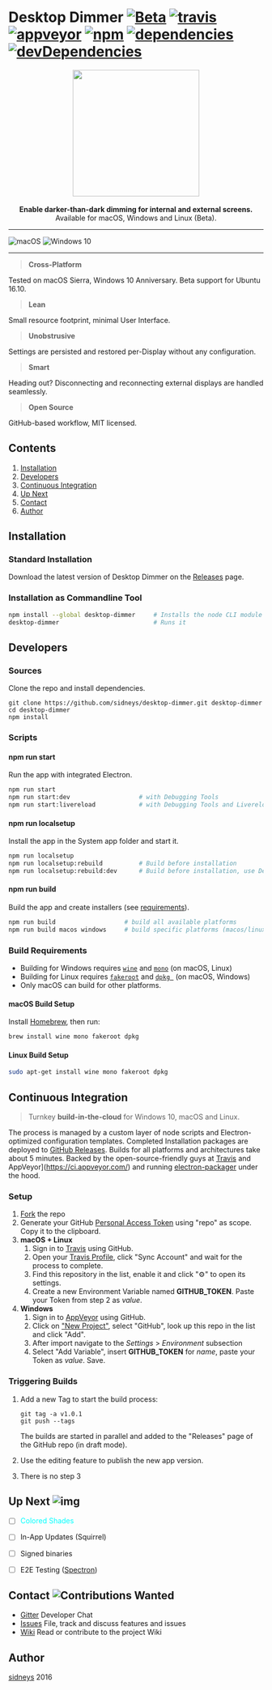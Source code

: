 # Desktop Dimmer [![Beta](https://img.shields.io/badge/status-alpha-blue.svg?style=flat)]() [![travis](https://img.shields.io/travis/sidneys/desktop-dimmer.svg?style=flat)](https://travis-ci.org/sidneys/desktop-dimmer) [![appveyor](https://ci.appveyor.com/api/projects/status/oc57pq7hfslqg3ru?svg=true)](https://ci.appveyor.com/project/sidneys/desktop-dimmer) [![npm](https://img.shields.io/npm/v/desktop-dimmer.svg?style=flat)](https://npmjs.com/package/desktop-dimmer) [![dependencies](https://img.shields.io/david/sidneys/desktop-dimmer.svg?style=flat-square)](https://npmjs.com/package/desktop-dimmer) [![devDependencies](https://img.shields.io/david/dev/sidneys/desktop-dimmer.svg?style=flat-square)](https://npmjs.com/package/desktop-dimmer)

<p align="center">
  <img height="250px" src="https://raw.githubusercontent.com/sidneys/desktop-dimmer/release/resources/graphics/icon.png"/><br><br>
  <b>Enable darker-than-dark dimming for internal and external screens.</b><br>
  Available for macOS, Windows and Linux (Beta).
</p>


------

![macOS](https://raw.githubusercontent.com/sidneys/desktop-dimmer/release/resources/screenshots/screenshot-macos.png)
![Windows 10](https://raw.githubusercontent.com/sidneys/desktop-dimmer/release/resources/screenshots/screenshot-win32.png)

------

> **Cross-Platform**

Tested on macOS Sierra, Windows 10 Anniversary. Beta support for Ubuntu 16.10. 

> **Lean**

Small resource footprint, minimal User Interface.

>  **Unobstrusive**

Settings are persisted and restored per-Display without any configuration.

> **Smart**

Heading out? Disconnecting and reconnecting external displays are handled seamlessly.

>  **Open Source**

GitHub-based workflow, MIT licensed.


## Contents

1. [Installation](#installation)
2. [Developers](#development)
3. [Continuous Integration](#continuous-integration)
4. [Up Next](#up-next)
5. [Contact](#contact)
6. [Author](#author)


## <a name="installation"/></a> Installation

### Standard Installation

Download the latest version of Desktop Dimmer on the [Releases](https://github.com/sidneys/desktop-dimmer/releases) page.

### Installation as Commandline Tool

```bash
npm install --global desktop-dimmer		# Installs the node CLI module
desktop-dimmer							# Runs it
```


## <a name="developers"/></a> Developers

### Sources

Clone the repo and install dependencies.

```shell
git clone https://github.com/sidneys/desktop-dimmer.git desktop-dimmer
cd desktop-dimmer
npm install
```

### Scripts

#### npm run **start**

Run the app with integrated Electron.

```bash
npm run start
npm run start:dev 					# with Debugging Tools
npm run start:livereload 			# with Debugging Tools and Livereload
```

#### npm run **localsetup**

Install the app in the System app folder and start it.

```bash
npm run localsetup
npm run localsetup:rebuild			# Build before installation
npm run localsetup:rebuild:dev 		# Build before installation, use Developer Tools
```

#### npm run **build**

Build the app and create installers (see [requirements](#build-requirements)).

```bash
npm run build					# build all available platforms
npm run build macos windows		# build specific platforms (macos/linux/windows)
```

### Build Requirements

* Building for Windows requires [`wine`](https://winehq.org) and [`mono`](https://nsis.sourceforge.net/Docs/Chapter3.htm) (on macOS, Linux)
* Building for Linux requires  [`fakeroot`](https://wiki.debian.org/FakeRoot) and [`dpkg `](https://wiki.ubuntuusers.de/dpkg/) (on macOS, Windows)
* Only macOS can build for other platforms.

#### macOS Build Setup

Install [Homebrew](https://brew.sh), then run:

```bash
brew install wine mono fakeroot dpkg
```

#### Linux  Build Setup

```bash
sudo apt-get install wine mono fakeroot dpkg
```


## <a name="continuous-integration"/></a> Continuous Integration

> Turnkey **build-in-the-cloud** for Windows 10, macOS and Linux.

The process is managed by a custom layer of node scripts and Electron-optimized configuration templates.
Completed Installation packages are deployed to [GitHub Releases](https://github.com/sidneys/desktop-dimmer/releases). Builds for all platforms and architectures take about 5 minutes.
Backed by the open-source-friendly guys at [Travis](https://travis-ci.org/) and AppVeyor](https://ci.appveyor.com/) and running [electron-packager](https://github.com/electron-userland/electron-packager) under the hood.

### Setup

1.  [Fork](https://github.com/sidneys/desktop-dimmer/fork) the repo
2.  Generate your GitHub [Personal Access Token](https://github.com/settings/tokens) using "repo" as scope. Copy it to the clipboard.
3.  **macOS + Linux**
     1. Sign in to [Travis](https://travis-ci.org/) using GitHub.
     2. Open your [Travis Profile](https://travis-ci.org/profile), click "Sync Account" and wait for the process to complete.
     3. Find this repository in the list, enable it and click "⚙" to open its settings.
     4. Create a new Environment Variable named **GITHUB_TOKEN**. Paste your Token from step 2 as *value*. 
4.  **Windows**
     1. Sign in to [AppVeyor](https://ci.appveyor.com/) using GitHub.
     2. Click on ["New Project"](https://ci.appveyor.com/projects/new), select "GitHub", look up this repo in the list and click "Add".
     3. After import navigate to the *Settings* > *Environment* subsection
     4. Select "Add Variable", insert **GITHUB_TOKEN** for *name*, paste your Token as *value*. Save.

### Triggering Builds

1. Add a new Tag to start the build process:

   ```shell
   git tag -a v1.0.1
   git push --tags
   ```
   The builds are started in parallel and added to the "Releases" page of the GitHub repo (in draft mode).

2. Use the editing feature to publish the new app version.

3. There is no step 3


## <a name="up-next"/></a> Up Next ![img](https://img.shields.io/badge/proposals-welcome-green.svg?style=flat)

- [ ] <span style="color: cyan;">Colored Shades</span>
- [ ] In-App Updates (Squirrel)
- [ ] Signed binaries
- [ ] E2E Testing ([Spectron](https://github.com/electron/spectron))


## <a name="contribute"/></a> Contact ![Contributions Wanted](https://img.shields.io/badge/contributions-wanted-red.svg?style=flat)

* [Gitter](https://gitter.im/sidneys/desktop-dimmer) Developer Chat
* [Issues](https://github.com/sidneys/desktop-dimmer/issues) File, track and discuss features and issues
* [Wiki](https://github.com/sidneys/desktop-dimmer/wiki) Read or contribute to the project Wiki


## <a name="author"/></a> Author

[sidneys](https://sidneys.github.io) 2016
